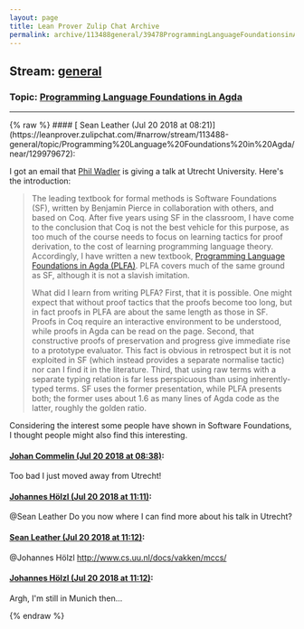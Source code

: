 ```yaml
---
layout: page
title: Lean Prover Zulip Chat Archive 
permalink: archive/113488general/39478ProgrammingLanguageFoundationsinAgda.html
---
```


## Stream: [general](https://leanprover-community.github.io/archive/113488general/index.html)
### Topic: [Programming Language Foundations in Agda](https://leanprover-community.github.io/archive/113488general/39478ProgrammingLanguageFoundationsinAgda.html)

---

<base href="https://leanprover.zulipchat.com">
{% raw %}
#### [ Sean Leather (Jul 20 2018 at 08:21)](https://leanprover.zulipchat.com/#narrow/stream/113488-general/topic/Programming%20Language%20Foundations%20in%20Agda/near/129979672):
<p>I got an email that <a href="http://homepages.inf.ed.ac.uk/wadler/" target="_blank" title="http://homepages.inf.ed.ac.uk/wadler/">Phil Wadler</a> is giving a talk at Utrecht University. Here's the introduction:</p>
<blockquote>
<p>The leading textbook for formal methods is Software Foundations (SF), written by Benjamin Pierce in collaboration with others, and based on Coq. After five years using SF in the classroom, I have come to the conclusion that Coq is not the best vehicle for this purpose, as too much of the course needs to focus on learning tactics for proof derivation, to the cost of learning programming language theory. Accordingly, I have written a new textbook, <a href="https://plfa.github.io/" target="_blank" title="https://plfa.github.io/">Programming Language Foundations in Agda (PLFA)</a>. PLFA covers much of the same ground as SF, although it is not a slavish imitation.</p>
<p>What did I learn from writing PLFA? First, that it is possible. One might expect that without proof tactics that the proofs become too long, but in fact proofs in PLFA are about the same length as those in SF. Proofs in Coq require an interactive environment to be understood, while proofs in Agda can be read on the page. Second, that constructive proofs of preservation and progress give immediate rise to a prototype evaluator. This fact is obvious in retrospect but it is not exploited in SF (which instead provides a separate normalise tactic) nor can I find it in the literature. Third, that using raw terms with a separate typing relation is far less perspicuous than using inherently-typed terms. SF uses the former presentation, while PLFA presents both; the former uses about 1.6 as many lines of Agda code as the latter, roughly the golden ratio.</p>
</blockquote>
<p>Considering the interest some people have shown in Software Foundations, I thought people might also find this interesting.</p>

#### [ Johan Commelin (Jul 20 2018 at 08:38)](https://leanprover.zulipchat.com/#narrow/stream/113488-general/topic/Programming%20Language%20Foundations%20in%20Agda/near/129980285):
<p>Too bad I just moved away from Utrecht!</p>

#### [ Johannes Hölzl (Jul 20 2018 at 11:11)](https://leanprover.zulipchat.com/#narrow/stream/113488-general/topic/Programming%20Language%20Foundations%20in%20Agda/near/129985490):
<p><span class="user-mention" data-user-id="110045">@Sean Leather</span>  Do you now where I can find more about his talk in Utrecht?</p>

#### [ Sean Leather (Jul 20 2018 at 11:12)](https://leanprover.zulipchat.com/#narrow/stream/113488-general/topic/Programming%20Language%20Foundations%20in%20Agda/near/129985545):
<p><span class="user-mention" data-user-id="110294">@Johannes Hölzl</span> <a href="http://www.cs.uu.nl/docs/vakken/mccs/" target="_blank" title="http://www.cs.uu.nl/docs/vakken/mccs/">http://www.cs.uu.nl/docs/vakken/mccs/</a></p>

#### [ Johannes Hölzl (Jul 20 2018 at 11:12)](https://leanprover.zulipchat.com/#narrow/stream/113488-general/topic/Programming%20Language%20Foundations%20in%20Agda/near/129985553):
<p>Argh, I'm still in Munich then...</p>


{% endraw %}
